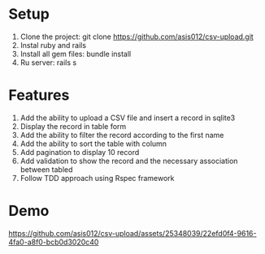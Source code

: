 # Setup
1. Clone the project: git clone https://github.com/asis012/csv-upload.git
2. Instal ruby and rails
3. Install all gem files: bundle install
4. Ru server: rails s

# Features
1. Add the ability to upload a CSV file and insert a record in sqlite3
2. Display the record in table form
3. Add the ability to filter the record according to the first name
4. Add the ability to sort the table with column
5. Add pagination to display 10 record
6. Add validation to show the record and the necessary association between tabled
7. Follow TDD approach using Rspec framework

# Demo
https://github.com/asis012/csv-upload/assets/25348039/22efd0f4-9616-4fa0-a8f0-bcb0d3020c40

